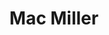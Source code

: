 ---
title: Mac Miller
category: 0_recientes
designSlug: 191-15-mac-miller
image: '/products/cabezotas/mac-miller/principal.jpg'
imageHover: '/products/cabezotas/mac-miller/normal.jpg'
prendas: [
    {   
        title: 'Remera',
        slug: 'remera',          
        image: '/products/cabezotas/mac-miller/normal.jpg',
        price: 'remerasPrecio',
        talles: 'remerasTalles'
    },
    {
        title: 'Remera Oversize',
        slug: 'remera-oversize',
        image: '/products/cabezotas/mac-miller/oversize.jpg',
        price: 'oversizePrecio',
        talles: 'oversizeTalles'
    },
    {
        title: 'Pupera Oversize',
        slug: 'pupera-oversize',
        image: '/products/cabezotas/mac-miller/pupera.jpg',
        price: 'remerasPrecio',
        talles: 'oversizePuperasTalles'
    },
    {
         title: 'Buzo',
         slug: 'buzo',
         image: '/products/cabezotas/mac-miller/buzo.jpg',
         price: buzosPrecio,
        talles: 'BuzosTalles'
     },
    {
        title: 'Musculosa M',
        slug: 'musculosa-mujer',
        image: '/products/cabezotas/mac-miller/musculosa.jpg',
        price: 'musculosaPrecio',
        talles: 'musculosasMujerTalles'
    },
    {
        title: 'Musculosa H',
        slug: 'musculoso',
        image: '/products/cabezotas/mac-miller/musculoso.jpg',
        price: 'musculosaPrecio',
        talles: 'musculosasHombreTalles'
    }
]
---